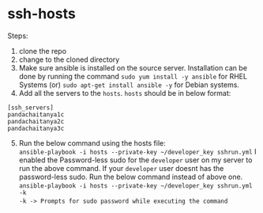 # ssh-hosts
Steps:
1. clone the repo
2. change to the cloned directory
3. Make sure ansible is installed on the source server. Installation can be done by running the  command
`sudo yum install -y ansible` for RHEL Systems (or) `sudo apt-get install ansible -y` for Debian systems.  
4. Add all the servers to the `hosts`. `hosts` should be in below format:
```
[ssh_servers]
pandachaitanya1c
pandachaitanya2c
pandachaitanya3c
```
5. Run the below command using the hosts file:  <br>
`ansible-playbook -i hosts --private-key ~/developer_key sshrun.yml`
I enabled the Password-less sudo for the `developer` user on my server to run the above command. If your `developer` user doesnt has the password-less sudo. Run the below command instead of above one. <br>
`ansible-playbook -i hosts --private-key ~/developer_key sshrun.yml -k` <br>
`-k -> Prompts for sudo password while executing the command`
